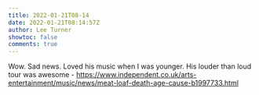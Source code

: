```yaml
---
title: 2022-01-21T08-14
date: 2022-01-21T08:14:57Z
author: Lee Turner
showtoc: false
comments: true
---
```


Wow. Sad news. Loved his music when I was younger. His louder than loud tour was awesome - https://www.independent.co.uk/arts-entertainment/music/news/meat-loaf-death-age-cause-b1997733.html

